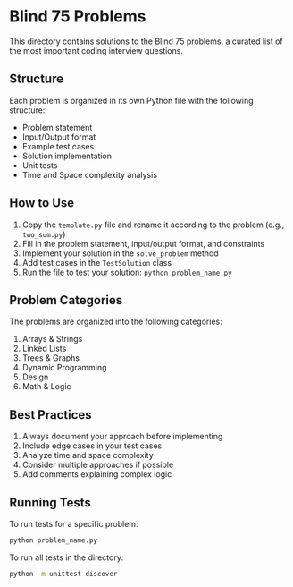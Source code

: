 # Blind 75 Problems

This directory contains solutions to the Blind 75 problems, a curated list of the most important coding interview questions.

## Structure

Each problem is organized in its own Python file with the following structure:
- Problem statement
- Input/Output format
- Example test cases
- Solution implementation
- Unit tests
- Time and Space complexity analysis

## How to Use

1. Copy the `template.py` file and rename it according to the problem (e.g., `two_sum.py`)
2. Fill in the problem statement, input/output format, and constraints
3. Implement your solution in the `solve_problem` method
4. Add test cases in the `TestSolution` class
5. Run the file to test your solution: `python problem_name.py`

## Problem Categories

The problems are organized into the following categories:
1. Arrays & Strings
2. Linked Lists
3. Trees & Graphs
4. Dynamic Programming
5. Design
6. Math & Logic

## Best Practices

1. Always document your approach before implementing
2. Include edge cases in your test cases
3. Analyze time and space complexity
4. Consider multiple approaches if possible
5. Add comments explaining complex logic

## Running Tests

To run tests for a specific problem:
```bash
python problem_name.py
```

To run all tests in the directory:
```bash
python -m unittest discover
``` 